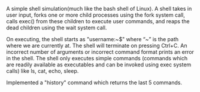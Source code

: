 A simple shell simulation(much like the bash shell of Linux). A shell takes
in user input, forks one or more child processes using the fork system call, calls
exec() from these children to execute user commands, and reaps the dead children
using the wait system call.

On executing, the shell starts as "username:~$"
where “~” is the path where we are currently at. The shell will terminate on pressing
Ctrl+C. An incorrect number of arguments or incorrect command format prints an error
in the shell. The shell only executes simple commands (commands which are readily available as
executables and can be invoked using exec system calls) like ls, cat, echo, sleep.

Implemented a "history" command which returns the last 5 commands.
